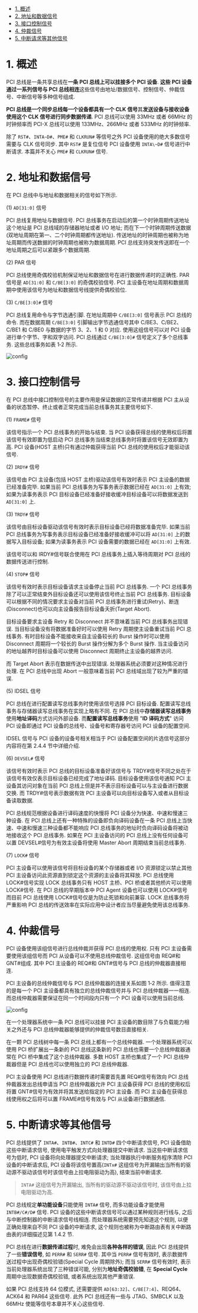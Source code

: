 
<!-- @import "[TOC]" {cmd="toc" depthFrom=1 depthTo=6 orderedList=false} -->

<!-- code_chunk_output -->

- [1. 概述](#1-概述)
- [2. 地址和数据信号](#2-地址和数据信号)
- [3. 接口控制信号](#3-接口控制信号)
- [4. 仲裁信号](#4-仲裁信号)
- [5. 中断请求等其他信号](#5-中断请求等其他信号)

<!-- /code_chunk_output -->

# 1. 概述

PCI 总线是一条共享总线在**一条 PCI 总线上可以挂接多个 PCI 设备**. **这些 PCI 设备通过一系列信号与 PCI 总线相连**这些信号由地址/数据信号、控制信号、仲裁信号、中断信号等多种信号组成.

**PCI 总线是一个同步总线每一个设备都具有一个 CLK 信号**其**发送设备与接收设备使用这个 CLK 信号进行同步数据传递**. PCI 总线可以使用 33MHz 或者 66MHz 的时钟频率而 PCI-X 总线可以使用 133MHz、266MHz 或者 533MHz 的时钟频率.

除了 `RST#`、`INTA~D#`、`PME#` 和 `CLKRUN#` 等信号之外 PCI 设备使用的绝大多数信号需要与 CLK 信号同步. 其中 `RST#` 是复位信号 PCI 设备使用 `INTA\~D#` 信号进行中断请求. 本篇并不关心 `PME#` 和 `CLKRUN#` 信号.

# 2. 地址和数据信号

在 PCI 总线中与地址和数据相关的信号如下所示.

(1) `AD[31:0]` 信号

PCI 总线复用地址与数据信号. PCI 总线事务在启动后的第一个时钟周期传送地址这个地址是 PCI 总线域的存储器地址或者 I/O 地址; 而在下一个时钟周期传送数据(双地址周期在第一、二个时钟周期都传送地址). 传送地址的时钟周期也被称为地址周期而传送数据的时钟周期也被称为数据周期. PCI 总线支持突发传送即在一个地址周期之后可以紧跟多个数据周期.

(2) PAR 信号

PCI 总线使用奇偶校验机制保证地址和数据信号在进行数据传递时的正确性. PAR 信号是 `AD[31:0]` 和 `C/BE[3:0]` 的奇偶校验信号. PCI 主设备在地址周期和数据周期中使用该信号为地址和数据信号线提供奇偶校验位.

(3) `C/BE[3:0]#` 信号

PCI 总线复用命令与字节选通引脚. 在地址周期中 `C/BE[3:0]` 信号表示 PCI 总线的命令. 而在数据周期 `C/BE[3:0]` 引脚输出字节选通信号其中 C/BE3、C/BE2、C/BE1 和 C/BE0 与数据的字节 3、2、1 和 0 对应. 使用这组信号可以对 PCI 设备进行单个字节、字和双字访问. PCI 总线通过 `C/BE[3:0]#` 信号定义了多个总线事务. 这些总线事务如表 1‑2 所示.

![config](images/3.png)

# 3. 接口控制信号

在 PCI 总线中接口控制信号的主要作用是保证数据的正常传递并根据 PCI 主从设备的状态暂停、终止或者正常完成当前总线事务其主要信号如下.

(1) `FRAME#` 信号

该信号指示一个 PCI 总线事务的开始与结束. 当 PCI 设备获得总线的使用权后将置该信号有效即置为低启动 PCI 总线事务当结束总线事务时将置该信号无效即置为高. PCI 设备(HOST 主桥)只有通过仲裁获得当前 PCI 总线的使用权后才能驱动该信号.

(2) `IRDY#` 信号

该信号由 PCI 主设备(包括 HOST 主桥)驱动该信号有效时表示 PCI 主设备的数据已经准备完毕. 如果当前 PCI 总线事务为写事务表示数据已经在 `AD[31:0]` 上有效; 如果为读事务表示 PCI 目标设备已经准备好接收缓冲目标设备可以将数据发送到 `AD[31:0]` 上.

(3) `TRDY#` 信号

该信号由目标设备驱动该信号有效时表示目标设备已经将数据准备完毕. 如果当前 PCI 总线事务为写事务表示目标设备已经准备好接收缓冲可以将 `AD[31:0]` 上的数据写入目标设备; 如果为读事务表示 PCI 设备需要的数据已经在 `AD[31:0]` 上有效.

该信号可以和 IRDY#信号联合使用在 PCI 总线事务上插入等待周期对 PCI 总线的数据传送进行控制.

(4) `STOP#` 信号

该信号有效时表示目标设备请求主设备停止当前 PCI 总线事务. 一个 PCI 总线事务除了可以正常结束外目标设备还可以使用该信号终止当前 PCI 总线事务. 目标设备可以根据不同的情况要求主设备对当前 PCI 总线事务进行重试(Retry)、断连(Disconnect)也可以向主设备报告目标设备夭折(Target Abort).

目标设备要求主设备 Retry 和 Disconnect 并不意味着当前 PCI 总线事务出现错误. 当目标设备没有将数据准备好时可以使用 Retry 周期使主设备重试当前 PCI 总线事务. 有时目标设备不能接收来自主设备较长的 Burst 操作时可以使用 Disconnect 周期将一个较长的 Burst 操作分解为多个 Burst 操作. 当主设备访问的地址越界时目标设备可以使用 Disconnect 周期终止主设备的越界访问.

而 Target Abort 表示在数据传送中出现错误. 处理器系统必须要对这种情况进行处理. 在 PCI 总线中出现 Abort 一般意味着当前 PCI 总线域出现了较为严重的错误.

(5) IDSEL 信号

PCI 总线在进行配置读写总线事务时使用该信号选择 PCI 目标设备. 配置读写总线事务与存储器读写总线事务在实现上略有不同. 在 PCI 总线中**存储器读写总线事务**使用**地址译码**方式访问外部设备. 而**配置读写总线事务**使用 "**ID 译码方式**" 访问 PCI 设备即通过 PCI 设备的总线号、设备号和寄存器号访问 PCI 设备的配置空间.

IDSEL 信号与 PCI 设备的设备号相关相当于 PCI 设备配置空间的片选信号这部分内容将在第 2.4.4 节中详细介绍.

(6) `DEVSEL#` 信号

该信号有效时表示 PCI 总线的目标设备准备好该信号与 TRDY#信号不同之处在于该信号有效仅表示目标设备已经完成了地址译码. 目标设备使用该信号通知 PCI 主设备其访问对象在当前 PCI 总线上但是并不表示目标设备可以与主设备进行数据交换. 而 TRDY#信号表示数据有效 PCI 主设备可以向目标设备写入或者从目标设备读取数据.

PCI 总线规范根据设备进行译码速度的快慢将 PCI 设备分为快速、中速和慢速三种设备. 在 PCI 总线上还有一种特殊的设备即负向译码设备在一条 PCI 总线上当快速、中速和慢速三种设备都不能响应 PCI 总线事务的地址时负向译码设备将被动地接收这个 PCI 总线事务. 如果在 PCI 主设备访问的 PCI 总线上没有任何设备可以置 DEVSEL#信号为有效主设备将使用 Master Abort 周期结束当前总线事务.

(7) `LOCK#` 信号

PCI 主设备可以使用该信号将目标设备的某个存储器或者 I/O 资源锁定以禁止其他 PCI 主设备访问此资源直到锁定这个资源的主设备将其释放. PCI 总线使用 LOCK#信号实现 LOCK 总线事务只有 HOST 主桥、PCI 桥或者其他桥片可以使用 LOCK#信号. 在 PCI 总线的早期版本中 PCI Agent 设备也可以使用 LOCK#信号而目前 PCI 总线使用 LOCK#信号仅是为防止死锁和向前兼容. LOCK 总线事务将严重影响 PCI 总线的传送效率在实际应用中设计者应当尽量避免使用该总线事务.

# 4. 仲裁信号

PCI 设备使用该组信号进行总线仲裁并获得 PCI 总线的使用权. 只有 PCI 主设备需要使用该组信号而 PCI 从设备可以不使用总线仲裁信号. 这组信号由 REQ#和 GNT#组成. 其中 PCI 主设备的 REQ#和 GNT#信号与 PCI 总线的仲裁器直接相连.

PCI 主设备的总线仲裁信号与 PCI 总线仲裁器的连接关系如图 1‑2 所示. 值得注意的是每一个 PCI 主设备都具有独立的总线仲裁信号并与 PCI 总线仲裁器一一相连. 而总线仲裁器需要保证在同一个时间段内只有一个 PCI 设备可以使用当前总线.

![config](images/4.png)

在一个处理器系统中一条 PCI 总线可以挂接 PCI 主设备的数目除了与负载能力相关之外还与 PCI 总线仲裁器能够提供的仲裁信号数目直接相关.

在一颗 PCI 总线树中每一条 PCI 总线上都有一个总线仲裁器. 一个处理器系统可以使用 PCI 桥扩展出一条新的 PCI 总线这条新的 PCI 总线也需要一个总线仲裁器通常在 PCI 桥中集成了这个总线仲裁器. 多数 HOST 主桥也集成了一个 PCI 总线仲裁器但是 PCI 总线也可以使用独立的 PCI 总线仲裁器.

PCI 主设备使用 PCI 总线进行数据传递时需要首先置 REQ#信号有效向 PCI 总线仲裁器发出总线申请当 PCI 总线仲裁器允许 PCI 主设备获得 PCI 总线的使用权后将置 GNT#信号为有效并将其发送给指定的 PCI 主设备. 而 PCI 主设备在获得总线使用权之后将可以置 FRAME#信号有效与 PCI 从设备进行数据通信.

# 5. 中断请求等其他信号

PCI 总线提供了 `INTA#`、`INTB#`、`INTC#` 和  `INTD#` 四个中断请求信号, PCI 设备借助这些中断请求信号, 使用电平触发方式向处理器提交中断请求. 当这些中断请求信号为低时, PCI 设备将向处理器提交中断请求; 当处理器执行中断服务程序清除 PCI 设备的中断请求后, PCI 设备将该信号置高(`INTx#` 这组信号为开漏输出当所有的驱动源不驱动该信号时该信号由上拉电阻驱动为高), 结束当前中断请求.

> `INTA#` 这组信号为开漏输出, 当所有的驱动源不驱动该信号时, 该信号由上拉电阻驱动为高.

PCI 总线规定**单功能设备**只能使用 `INTA#` 信号, 而多功能设备才能使用 `INTB#/C#/D#` 信号. PCI 设备的这些中断请求信号可以通过某种规则进行线与, 之后与中断控制器的中断请求信号线相连. 而处理器系统需要预先知道这个规则, 以便正确处理来自不同 PCI 设备的中断请求, 这个规则也被称为中断路由表有关中断路由表的详细描述见第 1.4.2 节.

PCI 总线在进行**数据传递过程**时, 难免会出现**各种各样的错误**, 因此 PCI 总线提供了一些**错误信号**, 如 `PERR#` 和 `SERR#` 信号. 其中当 `PERR#` 信号有效时, 表示数据传送过程中出现奇偶校验错(Special Cycle 周期除外); 而当 `SERR#` 信号有效时, 表示当前处理器系统出现了三种错误可能, 分别为**地址奇偶校验错**, 在 **Special Cycle** 周期中出现数据奇偶校验错, 或者系统出现其他严重错误.

如果 PCI 总线支持 64 位模式, 还需要提供 `AD[63:32]`、`C/BE[7:4]`、REQ64、ACK64 和 PAR64 这些信号. 此外 PCI 总线还有一些与 JTAG、SMBCLK 以及 66MHz 使能等信号本章并不关心这些信号.